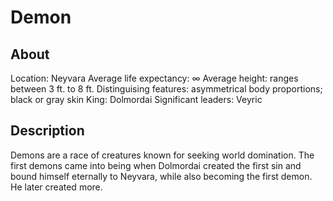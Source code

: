 # Demon

## About

Location: Neyvara
Average life expectancy: ∞
Average height: ranges between 3 ft. to 8 ft.
Distinguising features: asymmetrical body proportions; black or gray skin
King: Dolmordai
Significant leaders: Veyric

## Description

Demons are a race of creatures known for seeking world domination. The first demons came into being when Dolmordai created the first sin and bound himself eternally to Neyvara, while also becoming the first demon. He later created more.
